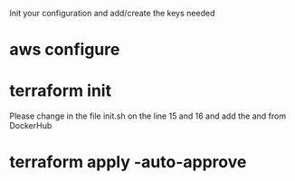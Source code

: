Init your configuration and add/create the keys needed

# aws configure
# terraform init

Please change in the file init.sh on the line 15 and 16 and add the <USER> and <PASSWORD> from DockerHub
  
# terraform apply -auto-approve
